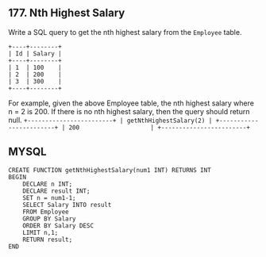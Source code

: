 
## 177. Nth Highest Salary
Write a SQL query to get the nth highest salary from the `Employee` table.
```
+----+--------+
| Id | Salary |
+----+--------+
| 1  | 100    |
| 2  | 200    |
| 3  | 300    |
+----+--------+
```
For example, given the above Employee table, the nth highest salary where n = 2 is 200. If there is no nth highest salary, then the query should return null.
``
+------------------------+
| getNthHighestSalary(2) |
+------------------------+
| 200                    |
+------------------------+
``
## MYSQL
```MYSQL
CREATE FUNCTION getNthHighestSalary(num1 INT) RETURNS INT
BEGIN
    DECLARE n INT;
	DECLARE result INT;
	SET n = num1-1;
	SELECT Salary INTO result
	FROM Employee
    GROUP BY Salary
	ORDER BY Salary DESC
	LIMIT n,1;
	RETURN result;
END
```
